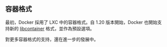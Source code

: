 ## 容器格式
最初，Docker 採用了 LXC 中的容器格式。自 1.20 版本開始，Docker 也開始支持新的 [libcontainer](https://github.com/docker/libcontainer) 格式，並作為預設選項。

對更多容器格式的支持，還在進一步的發展中。

